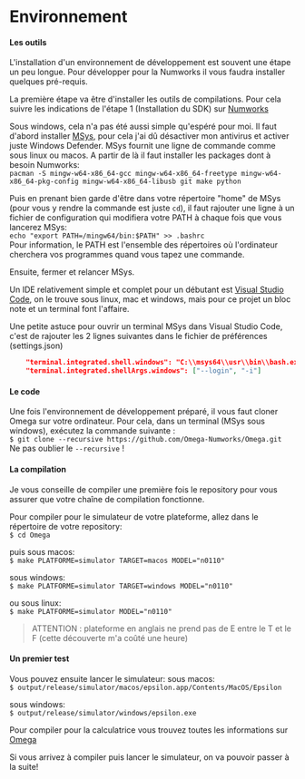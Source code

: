 # Environnement

#### Les outils

L'installation d'un environnement de développement est souvent une étape un peu longue. Pour développer pour la Numworks il vous faudra installer quelques pré-requis.

La première étape va être d'installer les outils de compilations. Pour cela suivre les indications de l'étape 1 (Installation du SDK) sur [Numworks](https://www.numworks.com/resources/engineering/software/build/)

Sous windows, cela n'a pas été aussi simple qu'espéré pour moi. Il faut d'abord installer [MSys](https://www.msys2.org/), pour cela j'ai dû désactiver mon antivirus et activer juste Windows Defender. MSys fournit une ligne de commande comme sous linux ou macos. A partir de là il faut installer les packages dont à besoin Numworks:\
`pacman -S mingw-w64-x86_64-gcc mingw-w64-x86_64-freetype mingw-w64-x86_64-pkg-config mingw-w64-x86_64-libusb git make python`

Puis en prenant bien garde d'être dans votre répertoire "home" de MSys (pour vous y rendre la commande est juste `cd`), il faut rajouter une ligne à un fichier de configuration qui modifiera votre PATH à chaque fois que vous lancerez MSys:\
`echo "export PATH=/mingw64/bin:$PATH" >> .bashrc`\
Pour information, le PATH est l'ensemble des répertoires où l'ordinateur cherchera vos programmes quand vous tapez une commande.

Ensuite, fermer et relancer MSys.

Un IDE relativement simple et complet pour un débutant est [Visual Studio Code](https://code.visualstudio.com/), on le trouve sous linux, mac et windows, mais pour ce projet un bloc note et un terminal font l'affaire.

Une petite astuce pour ouvrir un terminal MSys dans Visual Studio Code, c'est de rajouter les 2 lignes suivantes dans le fichier de préférences (settings.json)
```json
    "terminal.integrated.shell.windows": "C:\\msys64\\usr\\bin\\bash.exe",
    "terminal.integrated.shellArgs.windows": ["--login", "-i"]
```

#### Le code

Une fois l'environnement de développement préparé, il vous faut cloner Omega sur votre ordinateur. Pour cela,  dans un terminal (MSys sous windows), exécutez la commande suivante :\
`$ git clone --recursive https://github.com/Omega-Numworks/Omega.git`\
Ne pas oublier le `--recursive` !


#### La compilation

Je vous conseille de compiler une première fois le repository pour vous assurer que votre chaîne de compilation fonctionne.

Pour compiler pour le simulateur de votre plateforme, allez dans le répertoire de votre repository:\
`$ cd Omega`

puis sous macos:\
`$ make PLATFORME=simulator TARGET=macos MODEL="n0110"`

sous windows:\
`$ make PLATFORME=simulator TARGET=windows MODEL="n0110"`

ou sous linux:\
`$ make PLATFORME=simulator MODEL="n0110"`

>ATTENTION : plateforme en anglais ne prend pas de E entre le T et le F (cette découverte m'a coûté une heure)


#### Un premier test

Vous pouvez ensuite lancer le simulateur:
sous macos:\
`$ output/release/simulator/macos/epsilon.app/Contents/MacOS/Epsilon`

sous windows:\
`$ output/release/simulator/windows/epsilon.exe`

Pour compiler pour la calculatrice vous trouvez toutes les informations sur [Omega](https://github.com/Omega-Numworks/Omega)

Si vous arrivez à compiler puis lancer le simulateur, on va pouvoir passer à la suite!
